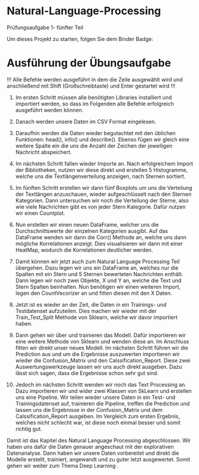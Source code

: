 # Natural-Language-Processing
Prüfungsaufgabe 1- fünfter Teil

Um dieses Projekt zu starten, folgen Sie dem Binder Badge:      



# Ausführung der Übungsaufgabe

!!! Alle Befehle werden ausgeführt in dem die Zeile ausgewählt wird und anschließend mit Shift (Großschreibtaste) und Enter gestartet wird !!!

1. Im ersten Schritt müssen alle benötigten Libraries installiert und importiert werden, so dass im Folgenden alle Befehle erfolgreich ausgeführt werden können.

2. Danach werden unsere Daten im CSV Format eingelesen.

3. Daraufhin werden die Daten wieder begutachtet mit den üblichen Funktionen: head(), info() und describe(). Ebenso fügen wir gleich eine weitere Spalte ein die uns die Anzahl der Zeichen der jeweiligen Nachricht abspeichert.

4. Im nächsten Schritt fallen wieder Importe an. Nach erfolgreichem Import der Bibliotheken, nutzen wir diese direkt und erstellen 5 Histogramme, welche uns die Textlängenverteilung anzeigen, nach Sternen sortiert.

5. Im fünften Schritt erstellen wir dann fünf Boxplots um uns die Verteilung der Textlängen anzuschauen, wieder aufgeschlüsselt nach den Sternen Kategorien. Dann untersuchen wir noch die Verteilung der Sterne, also wie viele Nachrichten gibt es von jeder Stern Kategorie. Dafür nutzen wir einen Countplot.

6. Nun erstellen wir einen neuen DataFrame, welcher uns die Durchschnittswerte der einzelnen Kategorien ausgibt. Auf das DataFrame wenden wir dann die Corr() Methode an, welche uns dann mögliche Korrelationen anzeigt. Dies visualisieren wir dann mit einer HeatMap, wodurch die Korrelationen deutlicher werden.

7. Damit können wir jetzt auch zum Natural Language Processing Teil übergehen. Dazu legen wir uns ein DataFrame an, welches nur die Spalten mit ein Stern und 5 Sternen bewerteten Nachrichten enthält. Dann legen wir noch zwei Objekte, X und Y an, welche die Text und Stern Spalten beinhalten. Nun benötigen wir einen weiteren Import, legen den CountVecorizer an und fitten diesen mit den X Daten.

8. Jetzt ist es wieder an der Zeit, die Daten in ein Trainings- und Testdatenset aufzuteilen. Dies machen wir wieder mit der Train_Test_Split Methode von Sklearn, welche wir davor importiert haben.

9. Dann gehen wir über und trainieren das Modell. Dafür importieren wir eine weitere Methode von Sklearn und wenden diese an. Im Anschluss fitten wir direkt unser neues Modell. Im nächsten Schritt führen wir die Prediction aus und um die Ergebnisse auszuwerten importieren wir wieder die Confusion_Matrix und den Calssification_Report. Diese zwei Auswertungswerkzeuge lassen wir uns auch direkt ausgeben. Dazu lässt sich sagen, dass die Ergebnisse schon sehr gut sind.

10. Jedoch im nächsten Schritt wenden wir noch das Text Processing an. Dazu importieren wir und wider zwei Klassen von SkLearn und erstellen uns eine Pipeline. Wir teilen wieder unsere Daten in ein Test- und Trainingsdatenset auf, trainieren die Pipeline, treffen die Prediction und lassen uns die Ergebnisse in  der Confusion_Matrix und dem Calssification_Report ausgeben. Im Vergleich zum ersten Ergebnis, welches nicht schlecht war, ist diese noch einmal besser und somit richtig gut.

Damit ist das Kapitel des Natural Language Processing abgeschlossen. Wir haben uns dafür die Daten genauer angeschaut mit der explorativen Datenanalyse. Dann haben wir unsere Daten vorbereitet und direkt die Modelle erstellt, trainiert, angewandt und zu guter letzt ausgewertet. Somit gehen wir weiter zum Thema Deep Learning .

